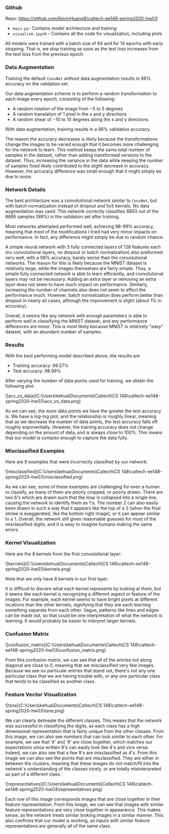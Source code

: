### Github

Repo: https://github.com/KevinHuang8/caltech-ee148-spring2020-hw03

- `main.py`- Contains model architecture and training
- `visualize.ipynb` - Contains all the code for visualization, including plots



All models were trained with a batch size of 64 and for 14 epochs with early stopping. That is, we stop training as soon as the test loss increases from the test loss from the previous epoch.

### Data Augmentation

Training the default `ConvNet` without data augmentation results in 98% accuracy on the validation set.

Our data augmentation scheme is to perform a random transformation to each image every epoch, consisting of the following:

-  A random rotation of the image from $-5$ to $5$ degrees
-  A random translation of 1 pixel in the x and y directions
-  A random shear of $-10$ to $10$ degrees along the x and y directions

With data augmentation, training results in a 96% validation accuracy.

The reason the accuracy decreases is likely because the transformations change the images to be varied enough that it becomes more challenging for the network to learn. This method keeps the same total number of samples in the dataset, rather than adding transformed versions to the dataset. Thus, increasing the variance in the data while keeping the number of samples fixed likely contributed to the slight decrease in accuracy. However, the accuracy difference was small enough that it might simply be due to noise.  

### Network Details

The best architecture was a convolutional network similar to `ConvNet`, but with batch normalization instead of dropout and 5x5 kernels. No data augmentation was used. This network correctly classifies 8893 out of the 8895 samples (99%) in the validation set after training. 

Most networks attempted performed well, achieving 98-99% accuracy, meaning that most of the modifications I tried had very minor impacts on performance. In fact, any difference might simply be due to random chance.

A simple neural network with 3 fully connected layers of 128 features each  (no convolutional layers, no dropout or batch normalization) also preformed very well, with a 98% accuracy, barely worse than the convolutional networks. The reason for this is likely because the MNIST dataset is relatively large, while the images themselves are fairly simple. Thus, a simple fully connected network is able to learn efficiently, and convolutional layers may not be necessary. Adding an extra layer or removing an extra layer does not seem to have much impact on performance. Similarly, increasing the number of channels also does not seem to affect the performance much. However, batch normalization does perform better than dropout in nearly all cases, although the improvement is slight (about 1% in accuracy). 

Overall, it seems like any network with enough parameters is able to perform well in classifying the MNIST dataset, and any performance differences are minor. This is most likely because MNIST is relatively "easy" dataset, with an abundant number of samples.

### Results

With the best performing model described above, the results are

- Training accuracy: 99.57%
- Test accuracy: 98.99%

After varying the number of data points used for training, we obtain the following plot:

![acc_vs_data](C:\Users\kehua\Documents\Caltech\CS 148\caltech-ee148-spring2020-hw03\acc_vs_data.png)



As we can see, the more data points we have the greater the test accuracy is. We have a log-log plot, and the relationship is roughly linear, meaning that as we decrease the number of data points, the test accuracy falls off roughly exponentially. However, the training accuracy does not change depending on the amount of data, and is always close to 100%. This means that our model is complex enough to capture the data fully. 

### Misclassified Examples

Here are 9 examples that were incorrectly classified by our network:

![misclassified](C:\Users\kehua\Documents\Caltech\CS 148\caltech-ee148-spring2020-hw03\misclassified.png)

As we can see, some of these examples are challenging for even a human to classify, as many of them are poorly cropped, or poorly drawn. There are two 6's which are drawn such that the loop is collapsed into a single line, causing the network to identify them as 1's. The number 2 can also easily been drawn in such a way that it appears like the top of a 3 (when the final stroke is exaggerated, like the bottom right image), or it can appear similar to a 1. Overall, the network still gives reasonable guesses for most of the misclassified digits, and it is easy to imagine humans making the same errors. 

### Kernel Visualization

Here are the 8 kernels from the first convolutional layer:

![kernels](C:\Users\kehua\Documents\Caltech\CS 148\caltech-ee148-spring2020-hw03\kernels.png)

Note that we only have 8 kernels in our first layer.

It is difficult to discern what each kernel represents by looking at them, but it seems like each kernel is recognizing a different aspect or feature of the images. For example, each kernel seems to have bright pixels at different locations than the other kernels, signifying that they are each learning something separate from each other. Vague, patterns like lines and edges can be made out, so that could be one interpretation of what the network is learning. It would probably be easier to interpret larger kernels.

### Confusion Matrix

![confusion_matrix](C:\Users\kehua\Documents\Caltech\CS 148\caltech-ee148-spring2020-hw03\confusion_matrix.png)

From this confusion matrix, we can see that all of the entries not along diagonal are close to 0, meaning that we misclassified very few images. Because we see no particular entries that stand out, there's not any one particular class that we are having trouble with, or any one particular class that tends to be classified as another class. 

### Feature Vector Visualization

![tsne](C:\Users\kehua\Documents\Caltech\CS 148\caltech-ee148-spring2020-hw03\tsne.png)

We can clearly delineate the different classes. This means that the network was successful in classifying the digits, as each class has a high dimensional representation that is fairly unique from the other classes. From this image, we can also see numbers that can look similar to each other. For example, we see that '4' and '9' are close together, which matches our expectations since written 9's can easily look like 4's and vice versa. Indeed, we can also see that a few 9's are misclassified as 4's. From this image we can also see the points that are misclassified. They are either in between the clusters, meaning that these images do not match/fit into the network's understanding of the classes nicely, or are totally misinterpreted as part of a different class. 

![representatives](C:\Users\kehua\Documents\Caltech\CS 148\caltech-ee148-spring2020-hw03\representatives.png)

Each row of this image corresponds images that are close together in their feature representation. From this image, we can see that images with similar feature representations are very close together in appearance. This makes sense, as the network treats similar looking images in a similar manner. This also confirms that our model is working, as inputs with similar feature representations are generally all of the same class. 

